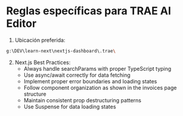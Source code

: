 # Reglas específicas para TRAE AI Editor

1. Ubicación preferida:
```bash
g:\DEV\learn-next\nextjs-dashboard\.trae\
```

2. Next.js Best Practices:
   - Always handle searchParams with proper TypeScript typing
   - Use async/await correctly for data fetching
   - Implement proper error boundaries and loading states
   - Follow component organization as shown in the invoices page structure
   - Maintain consistent prop destructuring patterns
   - Use Suspense for data loading states
